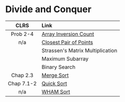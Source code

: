 # Divide and Conquer

| **CLRS** | **Link** |
|:---:|:---|
| Prob 2-4 | [Array Inversion Count](https://github.com/pl3onasm/Algorithms/tree/main/algorithms/divide-and-conquer/array-inversion-count)
| n/a | [Closest Pair of Points](https://github.com/pl3onasm/Algorithms/tree/main/algorithms/divide-and-conquer/closest-pair-of-points)
|  | Strassen's Matrix Multiplication
| | Maximum Subarray
| | Binary Search
| Chap 2.3 | [Merge Sort](https://github.com/pl3onasm/Algorithms/tree/main/algorithms/sorting/merge-sort)
| Chap 7.1-2 | [Quick Sort](https://github.com/pl3onasm/Algorithms/tree/main/algorithms/sorting/quick-sort)
| n/a | [WHAM Sort](https://github.com/pl3onasm/Algorithms/tree/main/algorithms/sorting/wham-sort)
